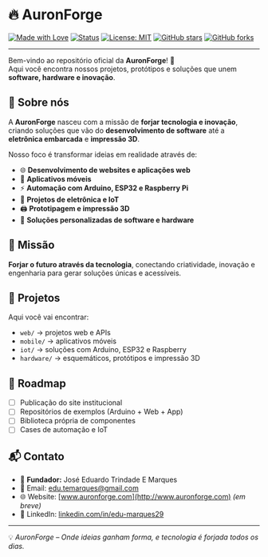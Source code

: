 # 🔥 AuronForge

[![Made with Love](https://img.shields.io/badge/made%20with-love-red)](https://github.com/AuronForge)
[![Status](https://img.shields.io/badge/status-active-success)](https://github.com/AuronForge)
[![License: MIT](https://img.shields.io/badge/License-MIT-yellow.svg)](./LICENSE)
[![GitHub stars](https://img.shields.io/github/stars/AuronForge?style=social)](https://github.com/AuronForge)
[![GitHub forks](https://img.shields.io/github/forks/AuronForge?style=social)](https://github.com/AuronForge)

---

Bem-vindo ao repositório oficial da **AuronForge**! 🚀  
Aqui você encontra nossos projetos, protótipos e soluções que unem **software, hardware e inovação**.

## 🧩 Sobre nós
A **AuronForge** nasceu com a missão de **forjar tecnologia e inovação**, criando soluções que vão do **desenvolvimento de software** até a **eletrônica embarcada** e **impressão 3D**.  

Nosso foco é transformar ideias em realidade através de:
- 🌐 **Desenvolvimento de websites e aplicações web**
- 📱 **Aplicativos móveis**
- ⚡ **Automação com Arduino, ESP32 e Raspberry Pi**
- 🔧 **Projetos de eletrônica e IoT**
- 🖨️ **Prototipagem e impressão 3D**
- 🧪 **Soluções personalizadas de software e hardware**

## 🎯 Missão
**Forjar o futuro através da tecnologia**, conectando criatividade, inovação e engenharia para gerar soluções únicas e acessíveis.

## 📂 Projetos
Aqui você vai encontrar:
- `web/` → projetos web e APIs  
- `mobile/` → aplicativos móveis  
- `iot/` → soluções com Arduino, ESP32 e Raspberry  
- `hardware/` → esquemáticos, protótipos e impressão 3D  

## 🚀 Roadmap
- [ ] Publicação do site institucional  
- [ ] Repositórios de exemplos (Arduino + Web + App)  
- [ ] Biblioteca própria de componentes  
- [ ] Cases de automação e IoT  

## 📬 Contato
- 👤 **Fundador:** José Eduardo Trindade E Marques  
- 📧 Email: [edu.temarques@gmail.com](mailto:edu.temarques@gmail.com)  
- 🌐 Website: [www.auronforge.com](http://www.auronforge.com) *(em breve)*  
- 🔗 LinkedIn: [linkedin.com/in/edu-marques29](https://www.linkedin.com/in/edu-marques29/)  

---

💡 *AuronForge – Onde ideias ganham forma, e tecnologia é forjada todos os dias.*
